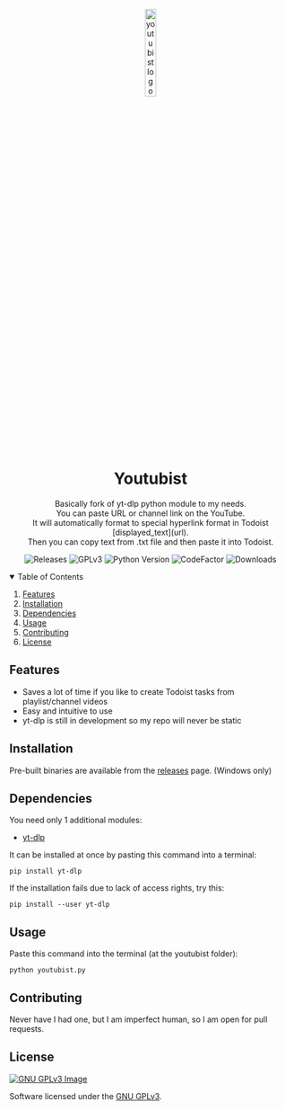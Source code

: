 <p align="center">
  <img width="20%" align="center" src="youtubist.ico" alt="youtubist logo">
</p>
<h1 align="center">Youtubist</h1>

<p align="center">
    Basically fork of yt-dlp python module to my needs. 
    <br>
    You can paste URL or channel link  on the YouTube. 
    <br>
    It will automatically format to special hyperlink format in Todoist [displayed_text](url). 
    <br>
    Then you can copy text from .txt file and then paste it into Todoist.
</p>

<p align="center">
  <a style="text-decoration:none" href="https://github.com/Psyhackological/youtubist/releases">
    <img src="https://img.shields.io/github/v/release/Psyhackological/youtubist?color=FF0000&style=flat-square" alt="Releases">
  </a>
  <a style="text-decoration:none" href="https://choosealicense.com/licenses/gpl-3.0/">
      <img src="https://img.shields.io/badge/License-GPL%20v3-FF0000.svg" alt="GPLv3">
  </a>
  <a style="text-decoration:none" href="https://www.python.org/downloads/release/python-379/">
    <img src="https://img.shields.io/badge/python-3.7+-blue.svg?color=FFFFFF&style=flat-square" alt="Python Version">
  </a>
  <a style="text-decoration:none" href="https://www.codefactor.io/repository/github/psyhackological/youtubist">
    <img src="https://img.shields.io/codefactor/grade/github/Psyhackological/youtubist/main?color=FF0000" alt="CodeFactor">
  </a>
  <a style="text-decoration:none" href="https://github.com/Psyhackological/youtubist/releases">
    <img src="https://img.shields.io/github/downloads/psyhackological/youtubist/total?color=FF0000&style=flat-square" alt="Downloads">
  </a>
</p>

<details open="open">
  <summary>Table of Contents</summary>
  <ol>
    <li><a href="#features">Features</a></li>
    <li><a href="#installation">Installation</a></li>
    <li><a href="#dependencies">Dependencies</a></li>
    <li><a href="#usage">Usage</a></li>
    <li><a href="#contributing">Contributing</a></li>
    <li><a href="#license">License</a></li>
  </ol>
</details>

##  Features
- Saves a lot of time if you like to create Todoist tasks from playlist/channel videos
- Easy and intuitive to use
- yt-dlp is still in development so my repo will never be static

## Installation
Pre-built binaries are available from the [releases](https://github.com/Psyhackological/youtubist/releases/) page. (Windows only)

##  Dependencies
You need only 1 additional modules:
- [yt-dlp](https://pypi.org/project/yt-dlp/)

It can be installed at once by pasting this command into a terminal:
```terminal
pip install yt-dlp
```
If the installation fails due to lack of access rights, try this:
```terminal
pip install --user yt-dlp
```

## Usage
Paste this command into the terminal (at the youtubist folder):
```terminal
python youtubist.py
```

## Contributing
Never have I had one, but I am imperfect human, so I am open for pull requests.

## License
[![GNU GPLv3 Image](https://www.gnu.org/graphics/gplv3-with-text-136x68.png)](https://choosealicense.com/licenses/gpl-3.0/)

Software licensed under the [GNU GPLv3](https://choosealicense.com/licenses/gpl-3.0/).